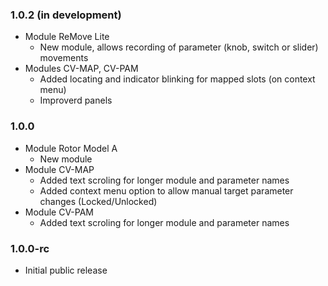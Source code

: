 ### 1.0.2 (in development)

- Module ReMove Lite
    - New module, allows recording of parameter (knob, switch or slider) movements
- Modules CV-MAP, CV-PAM
    - Added locating and indicator blinking for mapped slots (on context menu)
    - Improverd panels
    
### 1.0.0

- Module Rotor Model A
    - New module
- Module CV-MAP
    - Added text scroling for longer module and parameter names
    - Added context menu option to allow manual target parameter changes (Locked/Unlocked)
- Module CV-PAM
    - Added text scroling for longer module and parameter names

### 1.0.0-rc

- Initial public release